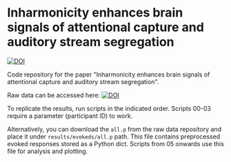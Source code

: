 # Inharmonicity enhances brain signals of attentional capture and auditory stream segregation

[![DOI](https://zenodo.org/badge/968087271.svg)](https://doi.org/10.5281/zenodo.15236581)

Code repository for the paper "Inharmonicity enhances brain signals of attentional capture and auditory stream segregation".

Raw data can be accessed here: [![DOI](https://zenodo.org/badge/DOI/10.5281/zenodo.17086849.svg)](https://doi.org/10.5281/zenodo.17086849)

To replicate the results, run scripts in the indicated order. Scripts 00-03 require a parameter (participant ID) to work.

Alternatively, you can download the `all.p` from the raw data repository and place it under `results/evokeds/all.p` path. This file contains preprocessed evoked responses stored as a Python dict. Scripts from 05 onwards use this file for analysis and plotting.
